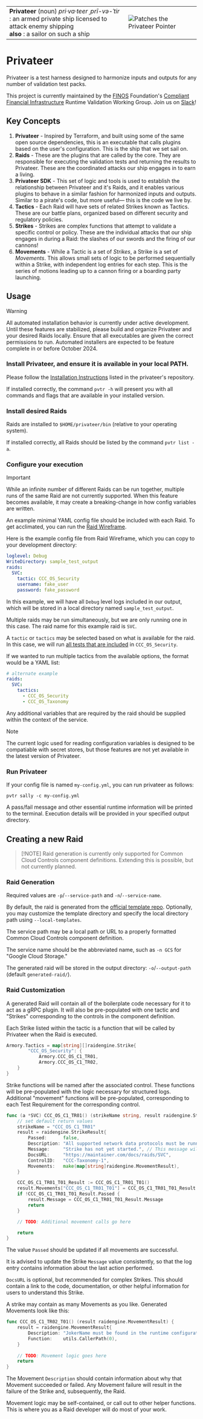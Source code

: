 |   |   |
|---|---|
| **Privateer** (noun) _pri·​va·​teer ˌprī-və-ˈtir_ <br> : an armed private ship licensed to attack enemy shipping <br> **also** : a sailor on such a ship | ![Patches the Privateer Pointer](https://github.com/privateerproj/.github/blob/main/profile/patches-small.png) |

# Privateer

Privateer is a test harness designed to harmonize inputs and outputs for any number of validation test packs.

This project is currently maintained by the [FINOS](https://finos.org) Foundation's [Compliant Financial Infrastructure](https://github.com/finos/compliant-financial-infrastructure) Runtime Validation Working Group. Join us on [Slack](https://finos-lf.slack.com/messages/cfi-runtime-validation-wg)!

## Key Concepts

1. **Privateer** - Inspired by Terraform, and built using some of the same open source dependencies, this is an executable that calls plugins based on the user's configuration. This is the ship that we set sail on.
1. **Raids** - These are the plugins that are called by the core. They are responsible for executing the validation tests and returning the results to Privateer. These are the coordinated attacks our ship engages in to earn a living.
1. **Privateer SDK** - This set of logic and tools is used to establish the relationship between Privateer and it's Raids, and it enables various plugins to behave in a similar fashion for harmonized inputs and outputs. Similar to a pirate's code, but more useful— this is the code we live by.
1. **Tactics** - Each Raid will have sets of related Strikes known as Tactics. These are our battle plans, organized based on different security and regulatory policies.
1. **Strikes** - Strikes are complex functions that attempt to validate a specific control or policy. These are the individual attacks that our ship engages in during a Raid: the slashes of our swords and the firing of our cannons!
1. **Movements** - While a Tactic is a set of _Strikes_, a Strike is a set of _Movements_. This allows small sets of logic to be performed sequentially within a Strike, with independent log entries for each step. This is the series of motions leading up to a cannon firing or a boarding party launching.

## Usage

> [!WARNING]
> All automated installation behavior is currently under active development. Until these features are stabilized, please build and organize Privateer and your desired Raids locally.
> Ensure that all executables are given the correct permissions to run.
> Automated installers are expected to be feature complete in or before October 2024.

### Install Privateer, and ensure it is available in your local PATH.
Please follow the [Installation Instructions](https://github.com/privateerproj/privateer?tab=readme-ov-file#build-privateer-from-source) listed in the privateer's repository.

If installed correctly, the command `pvtr -h` will present you with all commands and flags that are available in your installed version.

### Install desired Raids

Raids are installed to `$HOME/privateer/bin` (relative to your operating system).

If installed correctly, all Raids should be listed by the command `pvtr list -a`.

### Configure your execution

> [!IMPORTANT]
> While an infinite number of different Raids can be run together, multiple runs of the same Raid are not currently supported. When this feature becomes available, it may create a breaking-change in how config variables are written.

An example minimal YAML config file should be included with each Raid. To get acclimated, you can run the [Raid Wireframe](https://github.com/privateerproj/raid-wireframe).

Here is the example config file from Raid Wireframe, which you can copy to your development directory:

```yaml
loglevel: Debug
WriteDirectory: sample_test_output
raids:
  SVC:
    tactic: CCC_OS_Security
    username: fake_user
    password: fake_password
```

In this example, we will have all `Debug` level logs included in our output, which will be stored in a local directory named `sample_test_output`.

Multiple raids may be run simultaneously, but we are only running one in this case. The raid name for this example raid is `SVC`.

A `tactic` or `tactics` may be selected based on what is available for the raid. In this case, we will run [all tests that are included](https://github.com/privateerproj/raid-wireframe/blob/main/cmd/root.go#L62-L77) in `CCC_OS_Security`. 

If we wanted to run multiple tactics from the available options, the format would be a YAML list:

```yaml
# alternate example
raids:
  SVC:
    tactics:
      - CCC_OS_Security
      - CCC_OS_Taxonomy
```

Any additional variables that are required by the raid should be supplied within the context of the service.

> [!NOTE]
> The current logic used for reading configuration variables is designed to be compatiable with secret stores, but those features are not yet available in the latest version of Privateer.

### Run Privateer

If your config file is named `my-config.yml`, you can run privateer as follows:

`pvtr sally -c my-config.yml`

A pass/fail message and other essential runtime information will be printed to the terminal. Execution details will be provided in your specified output directory.

## Creating a new Raid

> [!NOTE] Raid generation is currently only supported for Common Cloud Controls component definitions. Extending this is possible, but not currently planned.

### Raid Generation

Required values are `-p`/`--service-path` and `-n`/`--service-name`. 

By default, the raid is generated from the [official template repo](https://github.com/privateerproj/raid-generator-templates). Optionally, you may customize the template directory and specify the local directory path using `--local-templates`.

The service path may be a local path or URL to a properly formatted Common Cloud Controls component definition.

The service name should be the abbreviated name, such as `-n GCS` for "Google Cloud Storage."

The generated raid will be stored in the output directory: `-o`/`--output-path` (default `generated-raid/`).

### Raid Customization

A generated Raid will contain all of the boilerplate code necessary for it to act as a gRPC plugin. It will also be pre-populated with one tactic and "Strikes" corresponding to the controls in the component definition.

Each Strike listed within the tactic is a function that will be called by Privateer when the Raid is executed.

```go
Armory.Tactics = map[string][]raidengine.Strike{
		"CCC_OS_Security": {
			Armory.CCC_OS_C1_TR01,
			Armory.CCC_OS_C1_TR02,
    }
}
```

Strike functions will be named after the associated control. These functions will be pre-populated with the logic necessary for structured logs. Additional "movement" functions will be pre-populated, corresponding to each Test Requirement for the corresponding control.

```go
func (a *SVC) CCC_OS_C1_TR01() (strikeName string, result raidengine.StrikeResult) {
	// set default return values
	strikeName = "CCC_OS_C1_TR01"
	result = raidengine.StrikeResult{
		Passed:      false,
		Description: "All supported network data protocols must be running on secure channels.",
		Message:     "Strike has not yet started.", // This message will be overwritten by subsequent movements
		DocsURL:     "https://maintainer.com/docs/raids/SVC",
		ControlID:   "CCC-Taxonomy-1",
		Movements:   make(map[string]raidengine.MovementResult),
	}

	CCC_OS_C1_TR01_T01_Result := CCC_OS_C1_TR01_T01()
	result.Movements["CCC_OS_C1_TR01_T01"] = CCC_OS_C1_TR01_T01_Result
	if !CCC_OS_C1_TR01_T01_Result.Passed {
		result.Message = CCC_OS_C1_TR01_T01_Result.Message
		return
	}

	// TODO: Additional movement calls go here

	return
}
```

The value `Passed` should be updated if all movements are successful. 

It is advised to update the Strike `Message` value consistently, so that the log entry contains information about the last action performed.

`DocsURL` is optional, but recommended for complex Strikes. This should contain a link to the code, documentation, or other helpful information for users to understand this Strike.

A strike may contain as many Movements as you like. Generated Movements look like this:

```go
func CCC_OS_C1_TR02_T01() (result raidengine.MovementResult) {
	result = raidengine.MovementResult{
		Description: "JokerName must be found in the runtime configuration.",
		Function:    utils.CallerPath(0),
	}
	
	// TODO: Movement logic goes here
	return
}
```

The Movement `Description` should contain information about why that Movement succeeded or failed. Any Movement failure will result in the failure of the Strike and, subsequently, the Raid.

Movement logic may be self-contained, or call out to other helper functions. This is where you as a Raid developer will do most of your work.
